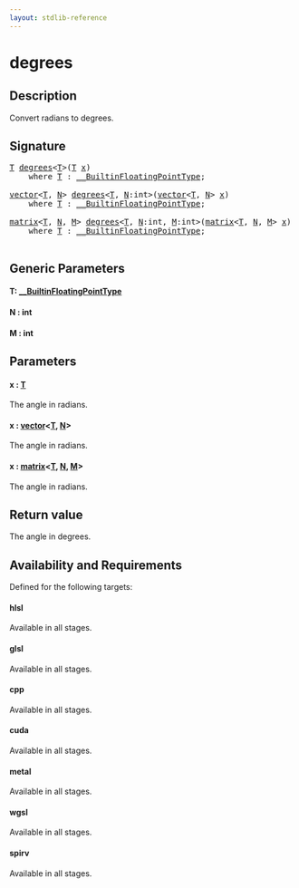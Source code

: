 ```yaml
---
layout: stdlib-reference
---
```


# degrees

## Description

Convert radians to degrees.



## Signature 

<pre>
<a href="degrees.html#typeparam-T" class="code_type">T</a> <a href="degrees.html">degrees</a>&lt;<a href="degrees.html#typeparam-T" class="code_type">T</a>&gt;(<a href="degrees.html#typeparam-T" class="code_type">T</a> <a href="degrees.html#decl-x" class="code_param">x</a>)
    <span class='code_keyword'>where</span> <a href="degrees.html#typeparam-T" class="code_type">T</a> : <a href="../interfaces/0_builtinfloatingpointtype-029hm/index.html" class="code_type">__BuiltinFloatingPointType</a>;

<a href="../types/vector/index.html" class="code_type">vector</a>&lt;<a href="degrees.html#typeparam-T" class="code_type">T</a>, <a href="degrees.html#decl-N" class="code_var">N</a>&gt; <a href="degrees.html">degrees</a>&lt;<a href="degrees.html#typeparam-T" class="code_type">T</a>, <a href="degrees.html#decl-N" class="code_var">N</a>:<span class="code_keyword">int</span>&gt;(<a href="../types/vector/index.html" class="code_type">vector</a>&lt;<a href="degrees.html#typeparam-T" class="code_type">T</a>, <a href="degrees.html#decl-N" class="code_var">N</a>&gt; <a href="degrees.html#decl-x" class="code_param">x</a>)
    <span class='code_keyword'>where</span> <a href="degrees.html#typeparam-T" class="code_type">T</a> : <a href="../interfaces/0_builtinfloatingpointtype-029hm/index.html" class="code_type">__BuiltinFloatingPointType</a>;

<a href="../types/matrix/index.html" class="code_type">matrix</a>&lt;<a href="degrees.html#typeparam-T" class="code_type">T</a>, <a href="degrees.html#decl-N" class="code_var">N</a>, <a href="degrees.html#decl-M" class="code_var">M</a>&gt; <a href="degrees.html">degrees</a>&lt;<a href="degrees.html#typeparam-T" class="code_type">T</a>, <a href="degrees.html#decl-N" class="code_var">N</a>:<span class="code_keyword">int</span>, <a href="degrees.html#decl-M" class="code_var">M</a>:<span class="code_keyword">int</span>&gt;(<a href="../types/matrix/index.html" class="code_type">matrix</a>&lt;<a href="degrees.html#typeparam-T" class="code_type">T</a>, <a href="degrees.html#decl-N" class="code_var">N</a>, <a href="degrees.html#decl-M" class="code_var">M</a>&gt; <a href="degrees.html#decl-x" class="code_param">x</a>)
    <span class='code_keyword'>where</span> <a href="degrees.html#typeparam-T" class="code_type">T</a> : <a href="../interfaces/0_builtinfloatingpointtype-029hm/index.html" class="code_type">__BuiltinFloatingPointType</a>;

</pre>

## Generic Parameters

####  <a id="typeparam-T"></a>T: [\_\_BuiltinFloatingPointType](../interfaces/0_builtinfloatingpointtype-029hm/index.html)
####  <a id="decl-N"></a>N  : int
####  <a id="decl-M"></a>M  : int

## Parameters

####  <a id="decl-x"></a>x  : [T](degrees.html#typeparam-T)
The angle in radians.

####  <a id="decl-x"></a>x  : [vector](../types/vector/index.html)\<[T](../types/vector/index.html#typeparam-T), [N](../types/vector/index.html#decl-N)\>
The angle in radians.

####  <a id="decl-x"></a>x  : [matrix](../types/matrix/index.html)\<[T](../types/matrix/t-0.html), [N](../types/matrix/index.html#decl-N), [M](../types/matrix/index.html#decl-M)\>
The angle in radians.


## Return value
The angle in degrees.


## Availability and Requirements

Defined for the following targets:

#### hlsl
Available in all stages.

#### glsl
Available in all stages.

#### cpp
Available in all stages.

#### cuda
Available in all stages.

#### metal
Available in all stages.

#### wgsl
Available in all stages.

#### spirv
Available in all stages.



